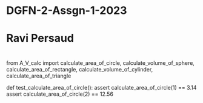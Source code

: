 # DGFN-2-Assgn-1-2023
# Ravi Persaud
# 
from A_V_calc import calculate_area_of_circle, calculate_volume_of_sphere, calculate_area_of_rectangle, calculate_volume_of_cylinder, calculate_area_of_triangle

def test_calculate_area_of_circle():
    assert calculate_area_of_circle(1) == 3.14
    assert calculate_area_of_circle(2) == 12.56
